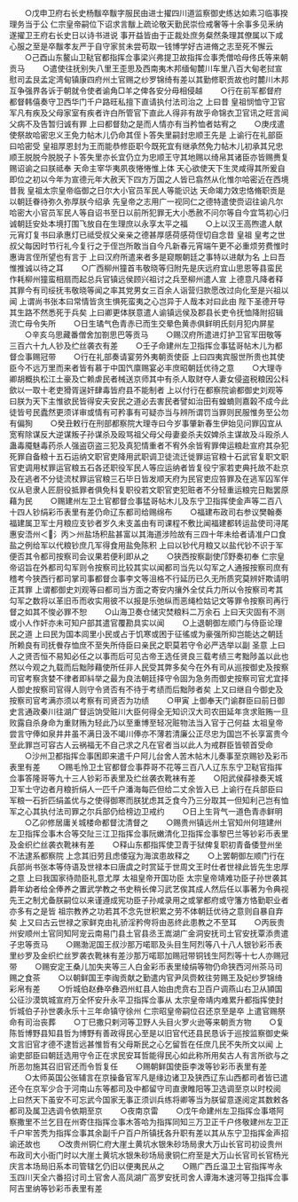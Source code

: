 <!-- { "loadSidebar": true } -->
　　○戊申卫府右长史杨黻卒黻字服民由进士擢四川道监察御史练达如素习临事揆理务当于公  仁宗皇帝嗣位下诏求言黻上疏论敬天勤民崇俭戒奢等十余事多见釆纳遂擢卫王府右长史日以诗书进说  事开益皆由于正裁处庶务粲然条理其僚属以下咸心服之至是卒黻孝友严于自守家贫未尝苟取一钱博学好古进脩之志至死不懈云
　　○己酉山东鳌山卫鞑官都指挥佥事梁兴弗提卫故指挥佥事秃僧哈母佟氏等来朝贡马
　　○遣使往抚别失八里王歪思及西南夷木邦缅甸麓川车里八百大甸老挝宣慰司孟艮孟定湾甸镇康四府州土官赐之纱罗锦绮有差以其勤修职贡故也时麓川木邦互争强界各诉于朝就令使者谕角□羊之俾各安分毋相侵越
　　○行在前军都督府都督韩僖奏守卫西华门千户路旺私擅下直请执付法司治之  上曰昔  皇祖悯恤守卫官军凡有疾及父母家室有疾者许白所管官下直此人得非有故乎命锦衣卫官讯之旺言闻父病不及告暂归诚有罪  上曰都督劾之是而人情亦有当矜恤者姑宥之
　　○庚戌遣使祭故哈密忠义王免力帖木儿仍命其侄卜答失里嗣封忠顺王先是  上谕行在礼部臣曰哈密受  皇祖厚恩封为王而能恭修臣职今既死宜有继承然免力帖木儿初承其兄忠顺王脱脱今脱脱子卜答失里亦长宜仍立为忠顺王守其地赐以绮帛其诸臣亦皆赐赉复赐诏谕之曰朕祗奉  天命主宰华夷夙夜惓惓惟上体  天心欲使天下生灵咸得其所爰自即位之初以今年为宣德元年大赦天下四方万国之人皆已翕然从化惟尔哈密近在西境昔我  皇祖太宗皇帝临御之日尔大小官员军民人等能识达  天命竭力效忠恪脩职贡是以朝廷眷待弥久弥厚朕今绍承  先皇帝之志用广一视同仁之德特遣使赍诏往谕凡尔哈密大小官员军民人等自诏书至日以前所犯罪无大小悉赦不问尔等自今宜笃初心归诚朝廷安处本境打围飞放自在生理庶以永享太平之福
　　○上以汉王高煦遣人献元宵灯复书曰承惠灯已祗受叔父亲亲之德甚厚感荷感荷侄切自念昔  皇祖  皇考之世叔父每因时节行礼今复行之于侄岂所敢当自今凡新春元宵端午更不必重烦劳费惟时惠诲言侄所望也有言于  上曰汉府所遣来者多是窥覸朝廷之事特以进献为名  上曰吾惟推诚以待之耳
　　○广西柳州獞首韦敬晓等归附先是庆远府宜山思恩等县蛮民作耗柳州獞蛮相扇而起总兵官镇远侯顾兴祖讨之兵至柳州遣人宣  上德意凡降者释其罪今有司绥抚韦敬晓等闻之率其党男女三百余人诣营归款愿改过向化至是兴祖以闻  上谓尚书张本曰常情皆贪生惧死蛮夷之心岂异于人哉本对曰此由  陛下圣德开导其生路不然悉死于兵矣  上曰卿更体朕意遣人谕镇远侯及郡县长吏令抚恤降附招辑流亡毋令失所
　　○日生璚气色青赤已而生交晕色黄赤俱鲜明氏刻月犯内屏星
　　○辛亥乌思藏番僧舍加劄思巴等贡马
　　○赐汉府所遣进灯护卫官军田敬等三百六十九人钞及纻丝袭衣有差
　　○壬子命建州左卫指挥佥事猛哥帖木儿为都督佥事赐冠带
　　○行在礼部奏请宴劳外夷朝贡使臣  上曰四夷宾服世所贵也其使臣今不远万里而来者皆有慕于中国饩廪赐宴必丰庶昭朝廷优待之意
　　○大理寺卿胡概执松江土豪及亡赖虐民者械送京师其中有杀人取财夺人妻女侵盗税粮因公科歛以一取十老吏猾胥逞奸肆毒皆府县不能制者  上以付行在都察院谕都御史刘观等曰朕为天下主惟欲民皆得安夫安民之道必去害民者譬如治田有蝗蝻则嘉榖不成今此徒皆号民蠹然更须详审或情有可矜事有可疑亦当与辨所谓罚当罪则民服惟务至公勿有偏狥
　　○癸丑敕行在刑部都察院大理寺曰今岁事肇新春生伊始见问罪囚宜从宽宥除谋反大逆谋叛子孙谋杀及殴骂祖父母父母妻妾杀夫奴婢杀主谋故及斗殴杀人蛊毒魇魅毒药杀人强盗窃盗三犯及真犯情重者不宥外余皆宥罪俾运粮赴宣府其杂犯死罪自备粮十五石运纳文职官吏降用武职调卫徒流迁徙罪运官粮十石武官复职文职官吏调用杖罪运官粮五石各还职役军民人等应运纳者皆复役宁家若吏典托故不赴京及在逃者不分徒流杖罪运官粮三石毕日皆发顺天府为民官吏应笞罪及在逃军囚军伴仪从皂隶人匠厨役抵罪者俱免科复职役若文职官吏犯赃者不分轻重运粮完日黜罢原藉为民
　　○赐建州左卫土官都督佥事猛哥帖木儿及东宁卫指挥使金声等二百八十四人钞绢彩币表里有差仍命辽东都司给赐绵布
　　○福建布政司右参议樊翰奏福建属卫军士月粮应支钞者岁久未支盖由有司课程不敷比闻福建都转运盐使司浔尾惠安浯州＜氵丙＞州盐场积盐甚富以其海道涉险故有三四十年未给者请准户口食盐之例给军以代粮钞庶几军得食用盐免陈积  上曰以钞代月粮又以盐代钞不识于军便否其令都司按察司会议果若便利即从之
　　○狭西按察副使邝野奏初奉  仁宗皇帝诏旨在外都司勾军则令按察司比较其实以闻都司当先以勾军之人通报按察司庶有稽考今狭西行都司掌司事都督佥事李文等沮格不行延历已久无所质究莫辨奸欺请明正其罪  上谓都御史刘观等曰都司当方面之寄安内攘外全仗兵力所以令按察司考其勾军之数将以革旧币而收实用彼不以报是乐弛纵而恶绳检姑记文等罪令按察司再行督之如其不悛必罪不恕
　　○山海卫奏仓储灾焚粮料二万余石  上曰天灾固有不测或小人作奸亦未可知户部其遣官覆勘具实以闻
　　○上退朝御左顺门与侍臣论理民之道  上曰民为国本闾里小民或占于饥寒或困于征徭或为豪强所抑岂能达之朝廷所赖良有司抚餋存恤庶不至失所侍臣曰亲民之职莫若守令必严选举以副  圣意  上曰人之贤否恒不易知必任之以事而后可见古帝王选任贤良三载考绩三考黜陟盖以此也然以今观之九载而后黜陟藉使所任非人民受其弊多矣今在外有司从巡按御史及按察司官考察贪婪不律者即紏举之最为良法朝廷择守令固为急务而御史按察司官尤宜择人御史按察司官得人则守令贤否有不待于考绩而后黜陟者矣  上又曰继自今御史及按察司官考满亦须以考察有司贤否为功绩
　　○甲寅  上御奉天门谕群臣曰前日御史言通政秦川往湖广督运饷受赃川大臣何得全无知识汉大司农田延年贪求赃贿一旦败露自杀身命为重财贿为轻此乃以至重博至轻况赃物法当入官于己何益  太祖皇帝尝言守俸如泉井井虽不满日汲不竭川俸亦不薄若清廉公正尽忠为国岂不长享富贵今至此罪岂可容古人云祸福无不自己求之凡在官者当以此人为戒群臣皆顿首受命
　　○沙州卫都指挥佥事困即来遣千户阿儿台舍人苦木帖木儿奏事至京赐钞及彩币表里有差
　　○赐毛怜卫土官都督佥事莽哥不花等三百八人辽东东宁卫鞑官指挥佥事答隆哥等九十三人钞彩币表里及纻丝袭衣靴袜有差
　　○阳武侯薛禄奏天城卫军士守边者月粮折绢人一匹千户潘海每匹但给二丈余皆入已  上谕行在兵部臣曰军粮一石折匹绢盖优与之使得御寒而朕犹虑其乏食今乃三分取其一但知利己岂有恤军之心其执付法司罪之尔兵部仍给榜边卫戒约
　　○日上生背气一道色青赤鲜明
　　○乙卯修居庸关城楼命都督沈清督之
　　○赐贵州镇远州土官知州何瑄建州左卫指挥佥事木合等交阯三江卫指挥佥事阮嫩清化卫指挥佥事黎巴兰等钞彩币表里及金织纻丝袭衣靴袜有差
　　○释山东都指挥使卫青于狱俾复职初青备倭登州坐不法逮系都察院  上念其旧劳且虑倭寇为海滨患故释之
　　○上罢朝御左顺门行在兵部尚书张本等侍语及世禄本曰唐虞之时赏延于世周文王时仕者世禄此皆先生忠厚之意  上曰我国家待勋臣礼意尤厚  太祖皇帝开国功臣  太宗皇帝靖难功臣子孙世袭其爵年幼者给全俸养之置武学教之书史稍长俾习武艺俟其成人然后任以事著为令典视先王之制尤备朕嗣位以来谨遵成宪功臣子孙咸录用之或掌都府或守籓方恪勤职业者亦多有之是皆  祖宗教养之功若其不念先世积累之劳不体朝廷优待之意则自暴自弃矣  上又曰古云世禄之家鲜克由礼骄淫矜侉将由恶终此患教之不至耳
　　○丙辰贵州安顺州土官同知阿宠云南易门县土官县丞王嵩湖广金洞安抚司土官安抚覃添贵遣子忠等贡马
　　○赐渤泥国王叔沙那万喏耶及头目生阿烈等八十八人银钞彩币表里纱罗及金织纻丝罗袭衣靴袜有差沙那万喏耶加赐冠带铜钱生阿烈等十七人亦赐冠带
　　○赐安定王桑儿加失夹等三人白金彩币表里绫绢等物仍命狭西河州茶马司赐之食茶
　　○以朝鲜国王李祹贡献之勤遣内官尹凤赍敕往劳赐王及妃纱罗锦绮彩帛有差
　　○忻城伯赵彝卒彝泗州虹县人始由虎贲右卫百户调燕山右卫从頴国公征沙漠筑城宣府万全怀安升永平卫指挥佥事从  太宗皇帝靖内难累升都指挥使封忻城伯子孙世袭永乐十三年命镇守徐州  仁宗昭皇帝嗣位召还京至是卒  上遣官赐祭命有司治丧葬
　　○丁巳撒只剌河等卫野人头目火罗火逊等来朝贡方物
　　○复陈哲博野县知县哲为博野有善政得民心至是以旧官代还县民恳诉于巡按监察御史柴文言旧官才德不逮哲远甚惟哲有父母斯民之心乞留哲在任庶几民不失所文以闻  上谕吏部臣曰朝廷选用守令正在求民安耳哲能得民心如此称所用矣古人有言所欲与之所恶勿施其召旧官还而令哲复任
　　○赐朝鲜国使臣李泼等钞彩币表里有差
　　○太师英国公张辅言在京操备官军凡是缘边诸卫及狭西辽东山西都司者皆已遣还今在京军少合于河南山东等都司及中都留守司直隶睢阳等卫选调至京以时校阅  上曰然天下虽安不可忘武今国家无事正须训兵练将卿等当为朕留意遂阅定其数敕各都司及属卫选调令依期至京
　　○夜南京雷
　　○戊午命建州左卫指挥佥事塔阿察撒里不兰乞目在州寄住指挥佥事木答哈为指挥同知三万卫正千户佟敬建州左卫正千户牢苦秃为指挥佥事其余副千户百户所镇抚各升职有差以其从东宁卫指挥金声招谕还故也
　　○改贵州铜仁府大崖土黄坑水银朱砂场局隶大万山长官司初设贵州布政司大小衙门时以大崖土黄坑水银朱砂场局隶铜仁府至是大万山长官司长官杨光庆言本场局旧系本司管辖乞仍旧以便夷民从之
　　○赐广西丘温卫土官指挥岑永玉四川天全六番招讨司土官舍人高凤湖广高罗安抚司舍人谭海木速河等卫指挥佥事阿吉里纳等钞彩币表里有差
